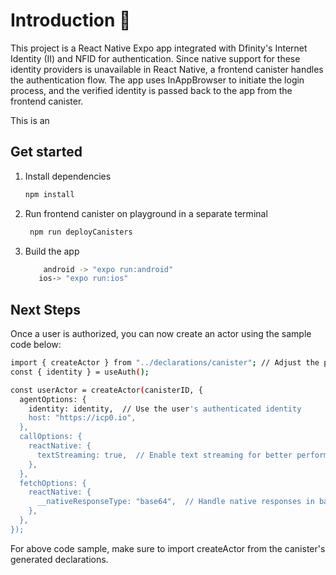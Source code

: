 # Introduction 👋
This project is a React Native Expo app integrated with Dfinity's Internet Identity (II) and NFID for authentication. Since native support for these identity providers is unavailable in React Native, a frontend canister handles the authentication flow. The app uses InAppBrowser to initiate the login process, and the verified identity is passed back to the app from the frontend canister.

This is an 

## Get started

1. Install dependencies

   ```bash
   npm install
   ```

2. Run frontend canister on playground in a separate terminal

   ```bash
    npm run deployCanisters
   ```
3. Build the app 
   ```bash
       android -> "expo run:android"
      ios-> "expo run:ios"
   ```
## Next Steps
Once a user is authorized, you can now create an actor using the sample code below:
   ```bash
   import { createActor } from "../declarations/canister"; // Adjust the path as needed
   const { identity } = useAuth();
   
   const userActor = createActor(canisterID, {
     agentOptions: {
       identity: identity,  // Use the user's authenticated identity
       host: "https://icp0.io",
     },
     callOptions: {
       reactNative: {
         textStreaming: true,  // Enable text streaming for better performance
       },
     },
     fetchOptions: {
       reactNative: {
         __nativeResponseType: "base64",  // Handle native responses in base64 encoding
       },
     },
   });

   ```
 For above code sample, make sure to import createActor from the canister's generated declarations.
